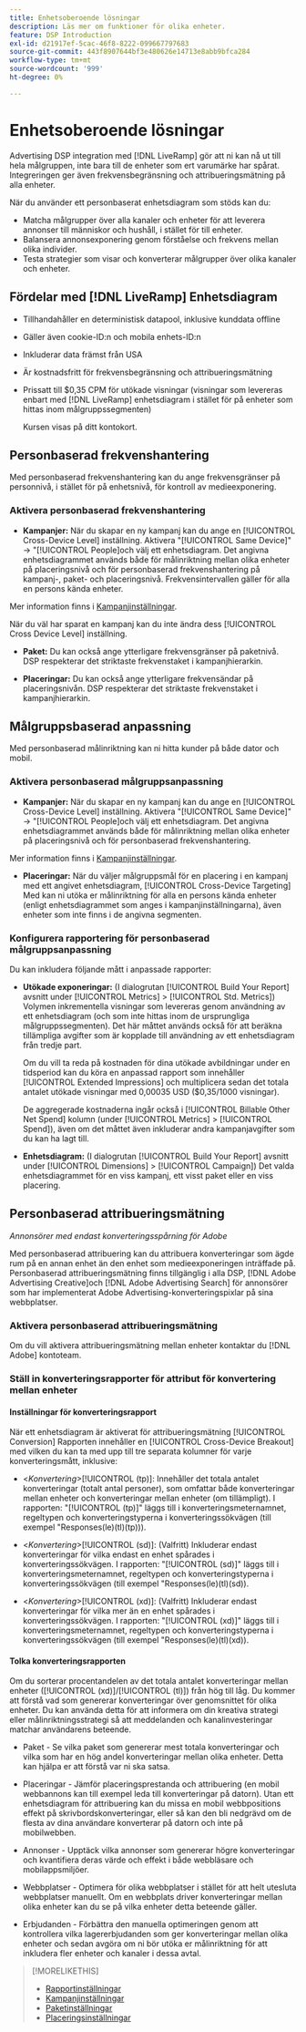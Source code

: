 ```yaml
---
title: Enhetsoberoende lösningar
description: Läs mer om funktioner för olika enheter.
feature: DSP Introduction
exl-id: d21917ef-5cac-46f8-8222-099667797683
source-git-commit: 443f8907644bf3e480626e14713e8abb9bfca284
workflow-type: tm+mt
source-wordcount: '999'
ht-degree: 0%

---
```


# Enhetsoberoende lösningar

Advertising DSP integration med [!DNL LiveRamp] gör att ni kan nå ut till hela målgruppen, inte bara till de enheter som ert varumärke har spårat. Integreringen ger även frekvensbegränsning och attribueringsmätning på alla enheter.

När du använder ett personbaserat enhetsdiagram som stöds kan du:

* Matcha målgrupper över alla kanaler och enheter för att leverera annonser till människor och hushåll, i stället för till enheter.
* Balansera annonsexponering genom förståelse och frekvens mellan olika individer.
* Testa strategier som visar och konverterar målgrupper över olika kanaler och enheter.

## Fördelar med [!DNL LiveRamp] Enhetsdiagram

* Tillhandahåller en deterministisk datapool, inklusive kunddata offline

* Gäller även cookie-ID:n och mobila enhets-ID:n

* Inkluderar data främst från USA

* Är kostnadsfritt för frekvensbegränsning och attribueringsmätning

* Prissatt till $0,35 CPM för utökade visningar (visningar som levereras enbart med [!DNL LiveRamp] enhetsdiagram i stället för på enheter som hittas inom målgruppssegmenten)

   Kursen visas på ditt kontokort.

## Personbaserad frekvenshantering

Med personbaserad frekvenshantering kan du ange frekvensgränser på personnivå, i stället för på enhetsnivå, för kontroll av medieexponering.

### Aktivera personbaserad frekvenshantering

* **Kampanjer:** När du skapar en ny kampanj kan du ange en [!UICONTROL Cross-Device Level] inställning. Aktivera &quot;[!UICONTROL Same Device]&quot; -> &quot;[!UICONTROL People]och välj ett enhetsdiagram. Det angivna enhetsdiagrammet används både för målinriktning mellan olika enheter på placeringsnivå och för personbaserad frekvenshantering på kampanj-, paket- och placeringsnivå. Frekvensintervallen gäller för alla en persons kända enheter.

Mer information finns i [Kampanjinställningar](/help/dsp/campaign-management/campaigns/campaign-settings.md).

När du väl har sparat en kampanj kan du inte ändra dess [!UICONTROL Cross Device Level] inställning.

* **Paket:**  Du kan också ange ytterligare frekvensgränser på paketnivå. DSP respekterar det striktaste frekvenstaket i kampanjhierarkin.

* **Placeringar:** Du kan också ange ytterligare frekvensändar på placeringsnivån. DSP respekterar det striktaste frekvenstaket i kampanjhierarkin.

## Målgruppsbaserad anpassning

Med personbaserad målinriktning kan ni hitta kunder på både dator och mobil.

### Aktivera personbaserad målgruppsanpassning

* **Kampanjer:** När du skapar en ny kampanj kan du ange en [!UICONTROL Cross-Device Level] inställning. Aktivera &quot;[!UICONTROL Same Device]&quot; -> &quot;[!UICONTROL People]och välj ett enhetsdiagram. Det angivna enhetsdiagrammet används både för målinriktning mellan olika enheter på placeringsnivå och för personbaserad frekvenshantering.

Mer information finns i [Kampanjinställningar](/help/dsp/campaign-management/campaigns/campaign-settings.md).

* **Placeringar:** När du väljer målgruppsmål för en placering i en kampanj med ett angivet enhetsdiagram, [!UICONTROL Cross-Device Targeting] Med kan ni utöka er målinriktning för alla en persons kända enheter (enligt enhetsdiagrammet som anges i kampanjinställningarna), även enheter som inte finns i de angivna segmenten.

### Konfigurera rapportering för personbaserad målgruppsanpassning

Du kan inkludera följande mått i anpassade rapporter:

* **Utökade exponeringar:** (I dialogrutan [!UICONTROL Build Your Report] avsnitt under [!UICONTROL Metrics] > [!UICONTROL Std. Metrics]) Volymen inkrementella visningar som levereras genom användning av ett enhetsdiagram (och som inte hittas inom de ursprungliga målgruppssegmenten). Det här måttet används också för att beräkna tillämpliga avgifter som är kopplade till användning av ett enhetsdiagram från tredje part.

   Om du vill ta reda på kostnaden för dina utökade avbildningar under en tidsperiod kan du köra en anpassad rapport som innehåller [!UICONTROL Extended Impressions] och multiplicera sedan det totala antalet utökade visningar med 0,00035 USD ($0,35/1000 visningar).

   De aggregerade kostnaderna ingår också i [!UICONTROL Billable Other Net Spend] kolumn (under [!UICONTROL Metrics] > [!UICONTROL Spend]), även om det måttet även inkluderar andra kampanjavgifter som du kan ha lagt till.

* **Enhetsdiagram:** (I dialogrutan [!UICONTROL Build Your Report] avsnitt under [!UICONTROL Dimensions] > [!UICONTROL Campaign]) Det valda enhetsdiagrammet för en viss kampanj, ett visst paket eller en viss placering.

## Personbaserad attribueringsmätning

*Annonsörer med endast konverteringsspårning för Adobe*

Med personbaserad attribuering kan du attribuera konverteringar som ägde rum på en annan enhet än den enhet som medieexponeringen inträffade på. Personbaserad attribueringsmätning finns tillgänglig i alla DSP, [!DNL Adobe Advertising Creative]och [!DNL Adobe Advertising Search] för annonsörer som har implementerat Adobe Advertising-konverteringspixlar på sina webbplatser.

### Aktivera personbaserad attribueringsmätning

Om du vill aktivera attribueringsmätning mellan enheter kontaktar du [!DNL Adobe] kontoteam.

### Ställ in konverteringsrapporter för attribut för konvertering mellan enheter

#### Inställningar för konverteringsrapport

När ett enhetsdiagram är aktiverat för attribueringsmätning [!UICONTROL Conversion] Rapporten innehåller en [!UICONTROL Cross-Device Breakout] med vilken du kan ta med upp till tre separata kolumner för varje konverteringsmått, inklusive:

* &lt;*Konvertering*>[!UICONTROL (tp)]: Innehåller det totala antalet konverteringar (totalt antal personer), som omfattar både konverteringar mellan enheter och konverteringar mellan enheter (om tillämpligt). I rapporten: &quot;[!UICONTROL (tp)]&quot; läggs till i konverteringsmeternamnet, regeltypen och konverteringstyperna i konverteringssökvägen (till exempel &quot;Responses(le)(tl)(tp))).

* &lt;*Konvertering*>[!UICONTROL (sd)]: (Valfritt) Inkluderar endast konverteringar för vilka endast en enhet spårades i konverteringssökvägen. I rapporten: &quot;[!UICONTROL (sd)]&quot; läggs till i konverteringsmeternamnet, regeltypen och konverteringstyperna i konverteringssökvägen (till exempel &quot;Responses(le)(tl)(sd)).

* &lt;*Konvertering*>[!UICONTROL (xd)]: (Valfritt) Inkluderar endast konverteringar för vilka mer än en enhet spårades i konverteringssökvägen. I rapporten: &quot;[!UICONTROL (xd)]&quot; läggs till i konverteringsmeternamnet, regeltypen och konverteringstyperna i konverteringssökvägen (till exempel &quot;Responses(le)(tl)(xd)).

#### Tolka konverteringsrapporten

Om du sorterar procentandelen av det totala antalet konverteringar mellan enheter ([!UICONTROL (xd)]/[!UICONTROL (tl)]) från hög till låg. Du kommer att förstå vad som genererar konverteringar över genomsnittet för olika enheter. Du kan använda detta för att informera om din kreativa strategi eller målinriktningsstrategi så att meddelanden och kanalinvesteringar matchar användarens beteende.

* Paket - Se vilka paket som genererar mest totala konverteringar och vilka som har en hög andel konverteringar mellan olika enheter. Detta kan hjälpa er att förstå var ni ska satsa.

* Placeringar - Jämför placeringsprestanda och attribuering (en mobil webbannons kan till exempel leda till konverteringar på datorn). Utan ett enhetsdiagram för attribuering kan du missa en mobil webbpositions effekt på skrivbordskonverteringar, eller så kan den bli nedgrävd om de flesta av dina användare konverterar på datorn och inte på mobilwebben.

* Annonser - Upptäck vilka annonser som genererar högre konverteringar och kvantifiera deras värde och effekt i både webbläsare och mobilappsmiljöer.

* Webbplatser - Optimera för olika webbplatser i stället för att helt utesluta webbplatser manuellt. Om en webbplats driver konverteringar mellan olika enheter kan du se på vilka enheter detta beteende gäller.

* Erbjudanden - Förbättra den manuella optimeringen genom att kontrollera vilka lagererbjudanden som ger konverteringar mellan olika enheter och sedan avgöra om ni bör utöka er målinriktning för att inkludera fler enheter och kanaler i dessa avtal.

>[!MORELIKETHIS]
>
>* [Rapportinställningar](/help/dsp/reports/report-settings.md)
>* [Kampanjinställningar](/help/dsp/campaign-management/campaigns/campaign-settings.md)
>* [Paketinställningar](/help/dsp/campaign-management/packages/package-settings.md)
>* [Placeringsinställningar](/help/dsp/campaign-management/placements/placement-settings.md)

